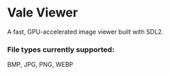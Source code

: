 # Vale Viewer #

A fast, GPU-accelerated image viewer built with SDL2.
<br/>
### File types currently supported: ###
BMP, JPG, PNG, WEBP
